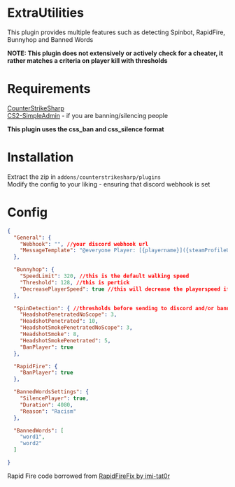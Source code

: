 
# ExtraUtilities

This plugin provides multiple features such as detecting Spinbot, RapidFire, Bunnyhop and Banned Words

**NOTE: This plugin does not extensively or actively check for a cheater, it rather matches a criteria on player kill with thresholds**

# Requirements

[CounterStrikeSharp](https://github.com/roflmuffin/CounterStrikeSharp)\
[CS2-SimpleAdmin](https://github.com/daffyyyy/CS2-SimpleAdmin) - if you are banning/silencing people

**This plugin uses the css_ban and css_silence format**

# Installation

Extract the zip in ```addons/counterstrikesharp/plugins```\
Modify the config to your liking - ensuring that discord webhook is set

# Config

```json
{
  "General": {
    "Webhook": "", //your discord webhook url
    "MessageTemplate": "@everyone Player: [{playername}]({steamProfileUrl}) is in violation of - {type}" //do not change the variables
  },

  "Bunnyhop": {
    "SpeedLimit": 320, //this is the default walking speed
    "Threshold": 128, //this is pertick
    "DecreasePlayerSpeed": true //this will decrease the playerspeed if the speedlimit is met
  },

  "SpinDetection": { //thresholds before sending to discord and/or banning
    "HeadshotPenetratedNoScope": 3,
    "HeadshotPenetrated": 10,
    "HeadshotSmokePenetratedNoScope": 3,
    "HeadshotSmoke": 8,
    "HeadshotSmokePenetrated": 5,
    "BanPlayer": true
  },

  "RapidFire": {
    "BanPlayer": true
  },

  "BannedWordsSettings": {
    "SilencePlayer": true,
    "Duration": 4080,
    "Reason": "Racism"
  },

  "BannedWords": [
    "word1",
    "word2"
  ]

}
```

Rapid Fire code borrowed from [RapidFireFix by imi-tat0r](https://github.com/HvH-gg/RapidFireFix/)



